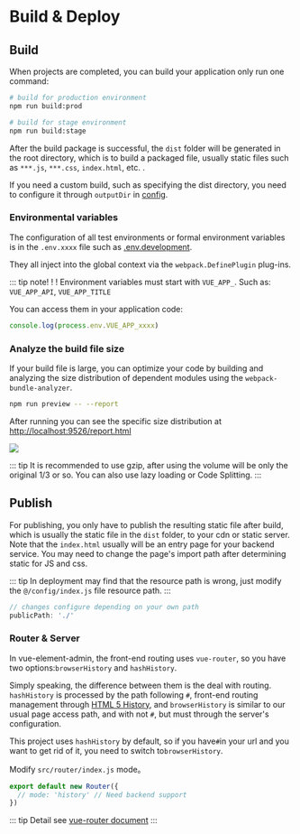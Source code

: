 # Build & Deploy

## Build

When projects are completed, you can build your application only run one command:

```bash
# build for production environment
npm run build:prod

# build for stage environment
npm run build:stage
```

After the build package is successful, the `dist` folder will be generated in the root directory, which is to build a packaged file, usually static files such as `***.js`, `***.css`, `index.html`, etc. .

If you need a custom build, such as specifying the dist directory, you need to configure it through `outputDir` in [config](https://github.com/midfar/vue3-element-admin/blob/main/vue.config.js).

### Environmental variables

The configuration of all test environments or formal environment variables is in the `.env.xxxx` file such as [.env.development](https://github.com/midfar/vue3-element-admin/blob/main/.env.development).

They all inject into the global context via the `webpack.DefinePlugin` plug-ins.

::: tip note! ! !
Environment variables must start with `VUE_APP_`. Such as: `VUE_APP_API`, `VUE_APP_TITLE`

You can access them in your application code:

```js
console.log(process.env.VUE_APP_xxxx)
```

### Analyze the build file size

If your build file is large, you can optimize your code by building and analyzing the size distribution of dependent modules using the `webpack-bundle-analyzer`.

```bash
npm run preview -- --report
```

After running you can see the specific size distribution at [http://localhost:9526/report.html](http://localhost:9526/report.html)

![](https://panjiachen.gitee.io/gitee-cdn/vue-element-admin-site/3fddf034-2b38-4299-b0d2-b748fb2abef0.jpg)

::: tip
It is recommended to use gzip, after using the volume will be only the original 1/3 or so. You can also use lazy loading or Code Splitting.
:::

## Publish

For publishing, you only have to publish the resulting static file after build, which is usually the static file in the `dist` folder, to your cdn or static server. Note that the `index.html` usually will be an entry page for your backend service. You may need to change the page's import path after determining static for JS and css.

::: tip
In deployment may find that the resource path is wrong, just modify the `@/config/index.js` file resource path.
:::

```js
// changes configure depending on your own path
publicPath: './'
```

### Router & Server

In vue-element-admin, the front-end routing uses `vue-router`, so you have two options:`browserHistory` and `hashHistory`.

Simply speaking, the difference between them is the deal with routing. `hashHistory` is processed by the path following `#`, front-end routing management through [HTML 5 History](https://developer.mozilla.org/en-US/docs/Web/API/History_API), and `browserHistory` is similar to our usual page access path, and with not `#`, but must through the server's configuration.

This project uses `hashHistory` by default, so if you have`#`in your url and you want to get rid of it, you need to switch to`browserHistory`.

Modify `src/router/index.js` mode。

```js
export default new Router({
  // mode: 'history' // Need backend support
})
```

::: tip
Detail see [vue-router document](https://router.vuejs.org/zh-cn/essentials/history-mode.html)
:::
